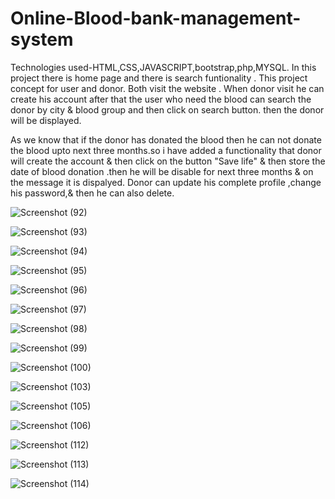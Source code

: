 # Online-Blood-bank-management-system

Technologies used-HTML,CSS,JAVASCRIPT,bootstrap,php,MYSQL. In this project there is home page and there is search funtionality . This project concept for user and donor. Both visit the website . When donor visit he can create his account after that the user who need the blood can search the donor by city & blood group and then click on search button. then the donor will be displayed.

As we know that if the donor has donated the blood then he can not donate the blood upto next three months.so i have added a functionality that donor will create the account & then click on the button "Save life" & then store the date of blood donation .then he will be disable for next three months & on the message it is dispalyed. Donor can update his complete profile ,change his password,& then he can also delete.

![Screenshot (92)](https://user-images.githubusercontent.com/101914410/204122952-1e463299-46fc-48fa-93bf-e922af2da57a.png)

![Screenshot (93)](https://user-images.githubusercontent.com/101914410/204122957-cd1a84f7-af15-41c0-81b7-a57ceb62b12d.png)

![Screenshot (94)](https://user-images.githubusercontent.com/101914410/204122959-b05c28f8-caa1-4b2a-86fa-67c2f7895474.png)

![Screenshot (95)](https://user-images.githubusercontent.com/101914410/204122963-742abd52-192f-4042-b4c6-ebd5fd0d60c1.png)

![Screenshot (96)](https://user-images.githubusercontent.com/101914410/204122969-3dfd03bd-77c5-4461-b80b-ab90dffd1fa6.png)

![Screenshot (97)](https://user-images.githubusercontent.com/101914410/204122971-8cb4db10-e14b-4bc2-8166-0ebaecad3116.png)

![Screenshot (98)](https://user-images.githubusercontent.com/101914410/204122975-ff82ac7b-0c71-41c1-b187-c389008a9d7a.png)

![Screenshot (99)](https://user-images.githubusercontent.com/101914410/204122983-69e60095-9096-498a-9851-525166d3d174.png)

![Screenshot (100)](https://user-images.githubusercontent.com/101914410/204122994-eb71baad-caf5-4123-a76e-cd3eb301c4ab.png)

![Screenshot (103)](https://user-images.githubusercontent.com/101914410/204123017-26d7d28d-0951-44df-bf2d-7ba22bd3234d.png)

![Screenshot (105)](https://user-images.githubusercontent.com/101914410/204123073-502c4fb6-eecd-4fd6-8c7a-dbc173ee0a70.png)

![Screenshot (106)](https://user-images.githubusercontent.com/101914410/204123077-465a21ac-f773-4e96-add6-b98518483ca8.png)

![Screenshot (112)](https://user-images.githubusercontent.com/101914410/204123078-fd1b85d8-addf-49e8-90e3-4bad558ea1e2.png)

![Screenshot (113)](https://user-images.githubusercontent.com/101914410/204123081-7d9a1d7c-c2b5-4daf-ac32-98b2a84722da.png)

![Screenshot (114)](https://user-images.githubusercontent.com/101914410/204123085-42f475de-e037-4b2c-8a3e-f8aee75785c2.png)


